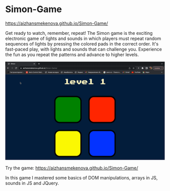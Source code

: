 # Simon-Game

https://aizhansmekenova.github.io/Simon-Game/

Get ready to watch, remember, repeat! The Simon game is the exciting electronic game of lights and sounds in which players must repeat random sequences of lights by pressing the colored pads in the correct order. It's fast-paced play, with lights and sounds that can challenge you. Experience the fun as you repeat the patterns and advance to higher levels.

![simon](https://github.com/AizhanSmekenova/Simon-Game/blob/main/simon.gif)

Try the game: https://aizhansmekenova.github.io/Simon-Game/

In this game I mastered some basics of DOM manipulations, arrays in JS, sounds in JS and JQuery.
